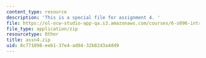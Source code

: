 ```yaml
---
content_type: resource
description: 'This is a special file for assignment 4. '
file: https://ol-ocw-studio-app-qa.s3.amazonaws.com/courses/6-s096-introduction-to-c-and-c-january-iap-2013/8c771098eeb137e4ad8432b82d3a4dd9_assn4.zip
file_type: application/zip
resourcetype: Other
title: assn4.zip
uid: 8c771098-eeb1-37e4-ad84-32b82d3a4dd9
---
```

